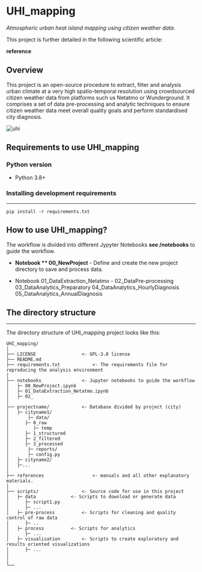 # UHI_mapping
_Atmospheric urban heat island mapping using citizen weather data._

This project is further detailed in the following scientific article: 

  **reference**


## Overview
This project is an open-source procedure to extract, filter and analysis urban climate at a very high spatio-temporal resolution using crowdsourced citizen weather data from platforms such us Netatmo or Wunderground.
It comprises a set of data pre-processing and analytic techniques to ensure citizen weather data meet overall quality goals and perform standardised city diagnosis.

![uhi](https://github.com/lizanafj/UHI_mapping/blob/main/references/UHI_London_hottestdays_1.gif)

## Requirements to use UHI_mapping

### Python version
 - Python 3.8+

### Installing development requirements
------------

    pip install -r requirements.txt


## How to use **UHI_mapping**?

The workflow is divided into different Jypyter Notebooks **see /notebooks** to guide the workflow.

- **Notebook ** 00_NewProject** - Define and create the new project directory to save and process data. 

- Notebook 01_DataExtraction_Netatmo - 
02_DataPre-processing
03_DataAnalytics_Preparatory
04_DataAnalytics_HourlyDiagnosis
05_DataAnalytics_AnnualDiagnosis



## The directory structure
------------

The directory structure of UHI_mapping project looks like this: 

```
UHI_mapping/
│ 
├── LICENSE 				<- GPL-3.0 license
├── README.md
├── requirements.txt   			<- The requirements file for reproducing the analysis environment
│          		
├── notebooks				<- Jupyter notebooks to guide the workflow
│   ├─ 00_NewProject.ipynb      	
│   ├─ 01_DataExtraction_Netatmo.ipynb        		
│   ├─ 02_      		
│             		
├── projectname/			<- Database divided by project (city)
│   ├─ cityname1/
│   	├─ data/
│	   ├─ 0_raw
│	      ├─ temp				
│	   ├─ 1_structured
│	   ├─ 2_filtered
│	   ├─ 3_processed    
│   	├─ reports/
│   	├─ config.py                    		
│   ├─ cityname2/
│	├─...
│
├── references         			<- manuals and all other explanatory materials.          
│
├── scripts/				<- Source code for use in this project
│	├─ data				<- Scripts to download or generate data
│	   ├─ script1.py
│	   ├─ ...
│	├─ pre-process			<- Scripts for cleaning and quality control of raw data
│	   ├─ ..
│	├─ process			<- Scripts for analytics
│	   ├─ ...
│	├─ visualisation		<- Scripts to create exploratory and results oriented visualizations
│	   ├─ ...
│
│
└──
```
